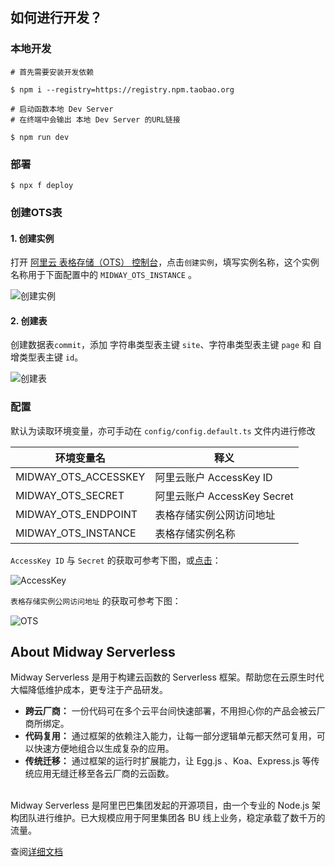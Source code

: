 ## 如何进行开发？

### 本地开发

```shell
# 首先需要安装开发依赖

$ npm i --registry=https://registry.npm.taobao.org
```

```shell
# 启动函数本地 Dev Server
# 在终端中会输出 本地 Dev Server 的URL链接

$ npm run dev
```


### 部署
```shell
$ npx f deploy
```

### 创建OTS表

#### 1. 创建实例

打开 [阿里云 表格存储（OTS） 控制台](https://otsnext.console.aliyun.com/)，点击`创建实例`，填写实例名称，这个实例名称用于下面配置中的 `MIDWAY_OTS_INSTANCE` 。

![创建实例](https://gw.alicdn.com/tfs/TB1oi_9JAT2gK0jSZFkXXcIQFXa-1315-632.png)

#### 2. 创建表

创建数据表`commit`，添加 字符串类型表主键 `site`、字符串类型表主键 `page` 和 自增类型表主键 `id`。

![创建表](https://gw.alicdn.com/tfs/TB1w7L9JAT2gK0jSZFkXXcIQFXa-1681-750.png)

### 配置

默认为读取环境变量，亦可手动在 `config/config.default.ts` 文件内进行修改

| 环境变量名 | 释义 |
| --- | --- |
| MIDWAY_OTS_ACCESSKEY | 阿里云账户 AccessKey ID |
| MIDWAY_OTS_SECRET | 阿里云账户 AccessKey Secret |
| MIDWAY_OTS_ENDPOINT | 表格存储实例公网访问地址  |
| MIDWAY_OTS_INSTANCE | 表格存储实例名称  |


`AccessKey ID` 与 `Secret` 的获取可参考下图，或[点击](https://usercenter.console.aliyun.com/)：

![AccessKey](https://gw.alicdn.com/tfs/TB1_lj7Jxv1gK0jSZFFXXb0sXXa-1150-670.png)

`表格存储实例公网访问地址` 的获取可参考下图：

![OTS](https://gw.alicdn.com/tfs/TB18n63JxD1gK0jSZFsXXbldVXa-2374-804.png)


## About Midway Serverless

Midway Serverless 是用于构建云函数的 Serverless 框架。帮助您在云原生时代大幅降低维护成本，更专注于产品研发。<br />

- **跨云厂商：** 一份代码可在多个云平台间快速部署，不用担心你的产品会被云厂商所绑定。
- **代码复用：** 通过框架的依赖注入能力，让每一部分逻辑单元都天然可复用，可以快速方便地组合以生成复杂的应用。
- **传统迁移：** 通过框架的运行时扩展能力，让 Egg.js 、Koa、Express.js 等传统应用无缝迁移至各云厂商的云函数。


<br />Midway Serverless 是阿里巴巴集团发起的开源项目，由一个专业的 Node.js 架构团队进行维护。已大规模应用于阿里集团各 BU 线上业务，稳定承载了数千万的流量。

查阅[详细文档](https://www.yuque.com/midwayjs/faas/quick_start)
